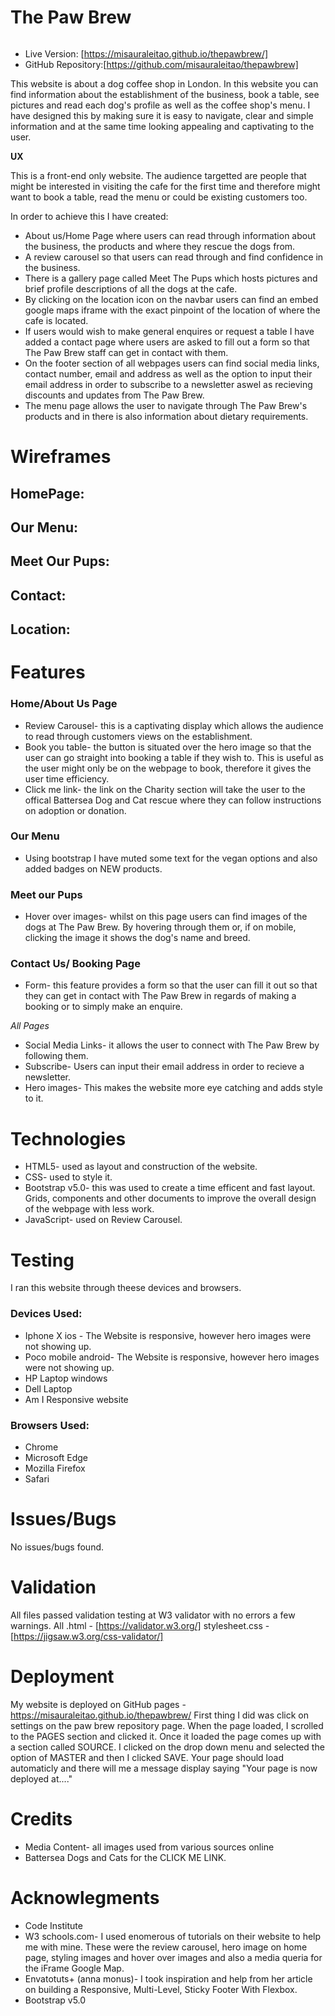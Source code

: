 # The Paw Brew
<img src="">

- Live Version: [https://misauraleitao.github.io/thepawbrew/]
- GitHub Repository:[https://github.com/misauraleitao/thepawbrew]

This website is about a dog coffee shop in London. 
In this website you can find information about the establishment of the business, book a table,
see pictures and read each dog's profile as well as the coffee shop's menu.
I have designed this by making sure it is easy to navigate, clear and simple information and at the 
same time looking appealing and captivating to the user.

__UX__

This is a front-end only website. The audience targetted are people that might be interested
in visiting the cafe for the first time and therefore might want to book a table, read the menu 
or could be existing customers too.

In order to achieve this I have created:

- About us/Home Page where users can read through information about the business, the products
and where they rescue the dogs from.
- A review carousel so that users can read through and find confidence in the business.
- There is a gallery page called Meet The Pups which hosts pictures and brief profile descriptions
of all the dogs at the cafe.
- By clicking on the location icon on the navbar users can find an embed google maps iframe
with the exact pinpoint of the location of where the cafe is located. 
- If users would wish to make general enquires or request a table I have added a contact page 
where users are asked to fill out a form so that The Paw Brew staff can get in contact with them.
- On the footer section of all webpages users can find social media links, contact number, email and 
address as well as the option to input their email address in order to subscribe to a newsletter aswel as
recieving discounts and updates from The Paw Brew.
- The menu page allows the user to navigate through The Paw Brew's products and in there is also 
information about dietary requirements.

# Wireframes

## HomePage:

## Our Menu:

## Meet Our Pups:

## Contact:

## Location:


# Features

### Home/About Us Page

- Review Carousel- this is a captivating display which allows the audience to read through
customers views on the establishment.
- Book you table- the button is situated over the hero image so that the user can go straight 
into booking a table if they wish to. This is useful as the user might only be on the webpage 
to book, therefore it gives the user time efficiency.
- Click me link- the link on the Charity section will take the user to the offical Battersea 
Dog and Cat rescue where they can follow instructions on adoption or donation.

### Our Menu 
- Using bootstrap I have muted some text for the vegan options and also added 
badges on NEW products.


### Meet our Pups

- Hover over images- whilst on this page users can find images of the dogs at The Paw Brew.
By hovering through them or, if on mobile, clicking the image it shows the dog's name and breed.

### Contact Us/ Booking Page 

- Form- this feature provides a form so that the user can fill it out so that they can get in contact
with The Paw Brew in regards of making a booking or to simply make an enquire.

_All Pages_

- Social Media Links- it allows the user to connect with The Paw Brew by following them.
- Subscribe- Users can input their email address in order to recieve a newsletter.
- Hero images- This makes the website more eye catching and adds style to it.

# Technologies

- HTML5- used as layout and construction of the website.
- CSS- used to style it.
- Bootstrap v5.0- this was used to create a time efficent and fast layout. Grids, components and other 
documents to improve the overall design of the webpage with less work.
- JavaScript- used on Review Carousel.

# Testing
I ran this website through theese devices and browsers.
### Devices Used:
- Iphone X ios - The Website is responsive, however hero images were not showing up.
- Poco mobile android- The Website is responsive, however hero images were not showing up.
- HP Laptop windows 
- Dell Laptop
- Am I Responsive website

### Browsers Used:
- Chrome
- Microsoft Edge
- Mozilla Firefox
- Safari

# Issues/Bugs
No issues/bugs found.

# Validation 
All files passed validation testing at W3 validator with no errors a few warnings.
All .html - [https://validator.w3.org/]
stylesheet.css - [https://jigsaw.w3.org/css-validator/]

# Deployment

My website is deployed on GitHub pages -https://misauraleitao.github.io/thepawbrew/
First thing I did was click on settings on the paw brew repository page.
When the page loaded, I scrolled to the PAGES section and clicked it.
Once it loaded the page comes up with a section called SOURCE. I clicked on the drop 
down menu and selected the option of MASTER and then I clicked SAVE.
Your page should load automaticly and there will me a message display saying
"Your page is now deployed at...."

# Credits

- Media Content- all images used from various sources online
- Battersea Dogs and Cats for the CLICK ME LINK.

# Acknowlegments

- Code Institute
- W3 schools.com- I used enomerous of tutorials on their website to help me with mine. These were 
the review carousel, hero image on home page, styling images and hover over images and also a media queria for the iFrame Google Map.
- Envatotuts+ (anna monus)- I took inspiration and help from her article on building a Responsive, Multi-Level, Sticky Footer With Flexbox.
- Bootstrap v5.0

